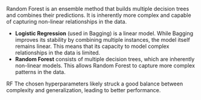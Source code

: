 Random Forest is an ensemble method that builds multiple decision trees and combines their predictions. It is inherently more complex and capable of capturing non-linear relationships in the data.

- **Logistic Regression** (used in Bagging) is a linear model. While Bagging improves its stability by combining multiple instances, the model itself remains linear. This means that its capacity to model complex relationships in the data is limited.
- **Random Forest** consists of multiple decision trees, which are inherently non-linear models. This allows Random Forest to capture more complex patterns in the data.

RF The chosen hyperparameters likely struck a good balance between complexity and generalization, leading to better performance.